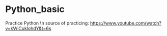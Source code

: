 # Python_basic
Practice Python \n
source of practicing:
https://www.youtube.com/watch?v=kWiCuklohdY&t=6s
